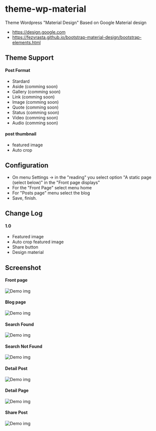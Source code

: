 # theme-wp-material
Theme Wordpress "Material Design" Based on Google Material design

- https://design.google.com
- https://fezvrasta.github.io/bootstrap-material-design/bootstrap-elements.html

## Theme Support
#### Post Format
- Stardard
- Aside (comming soon)
- Gallery (comming soon)
- Link (comming soon)
- Image (comming soon)
- Quote (comming soon)
- Status (comming soon)
- Video (comming soon)
- Audio (comming soon)

#### post thumbnail
- featured image
- Auto crop

## Configuration
- On menu Settings -> in the "reading" you select option "A static page (select below)" in the "Front page displays"
- For the "Front Page" select menu home
- For "Posts page" menu select the blog
- Save, finish.

## Change Log
#### 1.0
- Featured image
- Auto crop featured image
- Share button
- Design material

## Screenshot

#### Front page
![Demo img](https://lh3.googleusercontent.com/RJVjJAtTMkmRRKvzhCr6gLWh96hee6EArtNbjfxS6PNcleLmXtSdUlebUcesCZGttDf27uKSaNnYLLhqrPzvOHTtjJGkV5JtiYKGeXvMnjoYXZr4yAMOOteZ3wjxNWz7-ZT4PdJf1Tfe1Y4GuJc9aWjglWdl7Gi8Aqv8nE-Mg7wuAEwwSQKhibC6IMQtgKXYFmmTta00pgDHD29_vueyPeMM1-axbqVtTJEZ7zjB9XOyCPS-otjk8RB9YCLyMKLwCbKC0n_gsy61vZD_PMImT5vRpvKLzx0KTWm__Ttj3ZMtDOKDjT8kwko-V9WJFPHEJj7pvWvMm9VgfC1W_8BkWR3Xe4HgmQc8V1YevHptBFLaEvNv4NWsGSolrhiUcRPBUQwAIIvi6NKo5mQQyN4ZqePPJTqV2lQK4pOVUZEYnNkEOdtIIFtg-4vse6JiIdGXCnrsqOB3tf18vfP5Wv61w8qEMdsbc6Mq4FYIapltuBQz0qhYuInVOvKip49OrXVVabuJYeGi1nF2PBFnpaQ9U4ED6285Xs3Bl7WTfSv0VdE=w1349-h626-no)

#### Blog page
![Demo img](https://lh3.googleusercontent.com/kvc2FVUfKIBx89WM0rRo9S-4EdBDSCjNf7ze837uGc7DxaSBCRCZI3Cpt8icZNILWlPQ-pdn8mAIKifgWLaxbIa8DOBkAGFhA3MjYLAs-eflYS20iSaOvrqUQC-p9eV9_FiTHdrz8FfasgZ8ODcLFxQLYBHhO1ETKQAc2KCY66q4QAg_btKd7UWcxucmvWOm6JGs2BFQAfDkgx1CAgs3igUsSohDumYu5jTepJlNWcS_sUzuXKohmOaaivr2GwO3WqrM2nBwdnJvK6pDLja4SDWnH3BOscuqx-Ko87vQKjOSOxUV2Xxb7HnUSzmbY1_oPLTM-JxJhWOpdqJgrYBBZFf2YAEy_q4xgdIRmWEy2f7F5D7Qos6gHAQv_hjKDleuomcxidkX_CXjsa1kuOmRwZb_zJalnFJuRug-6MLan_CKMwrUClznhBaHblms1MRrnQ9zqHjHSYpkRR3g-2xbBlRjm72ho1JtnFyprocsVqq1ozvfiGSsqnUYJBAOt9cD7M06JtjvYm2QzGMTHtfNbYUjtlhKZyZbqYLc0HICkBM=w774-h643-no)

#### Search Found
![Demo img](https://lh3.googleusercontent.com/9SPdog7Ulg0x6wld3joBpU9m9I-C-Uq3pGxIeB5Ej4HfcUp4xy7CRqXwc2igSI8Nf20_cIPkR6waKQqj7VR4nU3Q4Te7KPIzzNhRIZhg3nQBp8610CeV0B2UTHLWUE1Xgdzo8mIXRfZuR1-_nb1ZtVvNIou2JJsslW4CH3muws59xNPrc_FC0gWes35eCJwc1uf5QkAP_H-Ryrk2uVbiyQfPQDHqqOKZnAliYsZI9Zt2DHNlxIrJ9QkHYHd43SQI56CW_2UyhtZlVc4Ff14buHsQQVubA-noh00Vgzh4rFw2LRB9SBEi-ggLSKXnMe6tjhqerfyZSpNOzcRteTDRoyaISQ1872jmH3hm2sNMahRlXpO70fiSNKr9w_LM2jzrKeWLOB5DFFSwNW0ioELYU5pKb7ygQDXChQzSS7xbTW1al9ZIQ8uSNfgOropypSJfBoWB3SO6Cmy9sEsqSgHCcFFPfX1zehC0sMKugIg1X0yzQS3GPFfAbJ4fL-Cr1id7yPSqYIDDW_JNrzdklt-EiE9qGdm2zJaNclv36z-ACrs=w1343-h626-no)

#### Search Not Found
![Demo img](https://lh3.googleusercontent.com/HEWQZPnRrrK3x1pepl7JmuV9k3L24OvyKdBsbs61FasPFEhtxw-7l0VVCqVx1JuQ87sBbwEgKtBOOCBduuKx0gUs1WLGe9A-AM0e07WaKI06s8d61rJuMAp11jRzQKGhnWYTbNjEA2JY9bgSzlL2z0605EQa5ioiLaLcqJyqDIUWM33plO3lOkUu8LIjJWutQ6z_-GdGrVhMW4iILSvUAgCNBEIVTOeiHZ5OJV3tmPRSo9wEhVCDP-bGYapYjRc5PWT2Klg1nagCfTUC3v1XhGOAAY9kHeDdC6zJ-cwcuv5HAHZFaW3EDryoDAevVLQCheR8cLcCGWh1QzErvIsM0sZAG-KjDJlE9KonbV-RxkvZXtjlpdeo2O7VV_taxu-6rjw9AaGzsTe1fiCXcG3PnUF3rf3q6kjvt6v1nQxPUpZkGhK_dOPf9cfnUZjTF_yI-BY3LLZMXyIFelO91XdhPPV01bhLBvoajSiBoDh0vIkhf_-tg_wMsib2AFcX4OhBHspNq463sepBBlEIAA_i65iaOjirHfxY-UU3gptrtZI=w894-h643-no)

#### Detail Post
![Demo img](https://lh3.googleusercontent.com/swvAE8tsm5bCXVKX1qSx4TCqwVEo-fzK-_BsrsoVyMpeT8Z_Ul4h_rtdhbtrzfuyAtvFw3evnyGus63lSJHXsiwHhxqOouZn0WFzPGilZWeHafBL5f7wplvbtNxflwKiRQcuYqRzS8JPlAP1zHVBFBHtmmYfQBihtdQLwYQNbnvDbiyNSa-hUY0bvL4jDHCWWlqQoo6i7RjUsl5XMCxzKQ6YKrfTP5-vk3J_mwKtoNLMRCvl9J1PpyWx5bwzMmoG6Chfy-W4ZX0YzSCvDf90wW0UnJYvl3VCrzkkuPF8YX4n4UeLy-daeMPZocI0Z2XwhszFtqmXuNZ5OzfeP_4oVHgY_iSEmyfHeNtpFBKgr4910QvFcM7gBeesxK_gDqGGejTHFMEz7eGT87ngSlLNAus97gf7IO1n_kXOMOdCsa51CVLyTnkZJAdbskRrS6v2Rx_GPZaB_NK02iJ1v3OVVi4-fTwgQqCoHZs9nZ8SZaAi4fZ8Zrx9CrYSaw44FE30DM4fbWlAggo7vMsvsuxMl8ioz_6NX8TVf2GOw7Y43ao=w426-h643-no)

#### Detail Page
![Demo img](https://lh3.googleusercontent.com/KQ8y8gzhBjiZmgwmZVwS5Id8SP5QAAdg_CaUPzu_UBbRMVFIxvbQh1XtzVWzfKZJFa-kk9Mne8wYNvRclEKHa9GVzuoveKnT08bNx8CQ88TZBTcfj-JzPdegZf3a7SiNdaiOi0hBQiufzQVbh_6JMaufPuVLBor4kZAQfcDzuSLKRbJ9kNAmp6s3Zlr3rKHP_4jvzd42jT91sdGvGQr8MQY2Hj1JKT6qMKobTlA0nBeWogDUtm8y6XAtuWcZMAG8goGNtzV1CCaiuxIsW3Pqj3J7912v4PijDGgUaO0B8F7gA-0E3xLdub-RbO6lpRTo16bfze9KMgoJu-w-3ZFSv2j7Y9-49vx7ZD_z7yJY_wrVNT9N9BWnbu3PqTxVzxWZh60rfjhqcOAF2NsR-niSbIAcEvqx0d-6oKvwxTu6QmhFo-tX2bugO4PHWldfNNjYu8-bSv0PYdyKIC48ZMmecCz3_M5TttmpcuN3HfVeKagryR-Dw7MSzJ516YP0OgHfCunOApszFY-xqmYA3v5-5b5gsVWZhSDf_S9kGW7sP9o=w975-h643-no)

#### Share Post
![Demo img](https://lh3.googleusercontent.com/qfZEq6sD0vdLsZDKpt8fYi8AIOGte9C1-OKGfVrFEvHzwMhd_mauf_gD95H_RTqOB24LUV1L0x7Hv23QlwRGb24KF_OSNSN7JeajC1lXSU1amUGRsDB8iVdiWa0MZAAcz1ujHrZDdwU0CH-2I6d-zTatWlwo8J_-emtBwXrW6qYoEHpiWkQPPlrqFtO4WuWxEug8DFeU0zOpCO3fiLslSxYLJyYXzX7TUxoiCaf5i3SGMyUyY7iInizMrZtBK2LkWBp6pz6Hxy8v2aN4khtk4T81En-2jeoc61hae9Tc6N4UViGP88yvXXgabCJNg3ZaC78-njPxjGt4w5mdKhzSmyeaFZkW_BWx9uNnfH9UpuaF3STnVnNHTloODJRBHvezdemvw40WRe-CKsly1yINnygFiBGtsEQ7ECOhPjzGd7b73-kPM7l0A_-O5gUzztIhhiQSKSwGi-ytQ27AgD7EAXMDGSn1aeh6_xjeHKoS6eZ8ym-EOEatV2Nc0oRdR6OrWQmYCi7HfcvXMX_-nT5fjkh3qNNyF-xla9zOwg0tEAU=w1342-h641-no)

